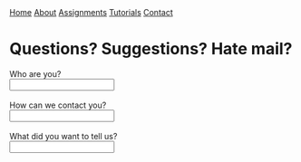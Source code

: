 <head>
<link rel="stylesheet" href="myStyles.css">
</head>

<div class="top-navbar">
  <a href="index.html">Home</a>
  <a href="about.html">About</a>
  <a href="assignments.html">Assignments</a>
  <a href="tutorials.html">Tutorials</a>
  <a href="contact.html" class="current">Contact</a>
</div>

# Questions? Suggestions? Hate mail?
<form>
Who are you?<br>
<input type="text" name="yourname"><br>
<br>
How can we contact you?<br>
<input type="text" name="contactinfo"><br>
<br>
What did you want to tell us?<br>
<input type="text" name="message">
</form>
